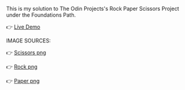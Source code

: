 This is my solution to The Odin Projects's Rock Paper Scissors Project under the Foundations Path.

👉 [Live Demo](https://godwiniyamba.github.io/rock-paper-scissors/)

IMAGE SOURCES:

👉 [Scissors png](https://www.clipartmax.com/middle/m2H7N4b1b1Z5N4i8_your-hand-hand-clipart-png-rock-paper-scissors/)

👉 [Rock png](https://www.pngaaa.com/detail/3313783)

👉 [Paper png](https://www.pngaaa.com/detail/3313779)
